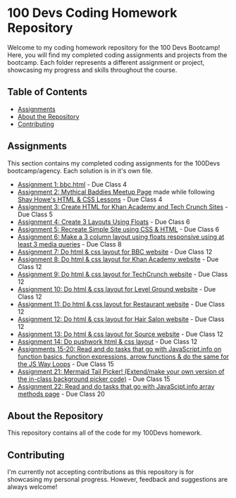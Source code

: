 # 100 Devs Coding Homework Repository

Welcome to my coding homework repository for the 100 Devs Bootcamp! Here, you will find my completed coding assignments and projects from the bootcamp. Each folder represents a different assignment or project, showcasing my progress and skills throughout the course.

## Table of Contents

- [Assignments](#assignments)
- [About the Repository](#about-the-repository)
- [Contributing](#contributing)

## Assignments

This section contains my completed coding assignments for the 100Devs bootcamp/agency. Each solution is in it's own file. 

- [Assignment 1: bbc.html](https://github.com/raisa-d/100Devs/blob/624c312b7a346d571428497637d06dc386bf5e45/Assignment%201%3A%20bbc.html) - Due Class 4
- [Assignment 2: Mythical Baddies Meetup Page](https://github.com/raisa-d/100Devs/tree/624c312b7a346d571428497637d06dc386bf5e45/mythical-baddies-shay-howe) made while following [Shay Howe's HTML & CSS Lessons](https://learn.shayhowe.com/html-css/) - Due Class 4
- [Assignment 3: Create HTML for Khan Academy and Tech Crunch Sites](https://github.com/raisa-d/100Devs/tree/2ffec1c3180bb1a687e14cacca37fb60b6d2de68/due-class-5) - Due Class 5
- [Assignment 4: Create 3 Layouts Using Floats](https://github.com/raisa-d/100Devs/tree/aae66c2f8eb3e90937c12579f2aee43faa7e962e/due-class-6/layouts) - Due Class 6
- [Assignment 5: Recreate Simple Site using CSS & HTML](https://github.com/raisa-d/100Devs/tree/aae66c2f8eb3e90937c12579f2aee43faa7e962e/due-class-6/simple-site/attempt2) - Due Class 6
- [Assignment 6: Make a 3 column layout using floats responsive using at least 3 media queries](https://github.com/raisa-d/100Devs/tree/1fcf18233e6f6955fb576c67371130a64ff77838/due-class-8) - Due Class 8
- [Assignment 7: Do html & css layout for BBC website](https://github.com/raisa-d/100Devs/tree/main/due-class-12/bbc) - Due Class 12
- [Assignment 8: Do html & css layout for Khan Academy website](https://github.com/raisa-d/100Devs/tree/main/due-class-12/khan-academy) - Due Class 12
- [Assignment 9: Do html & css layout for TechCrunch website](https://github.com/raisa-d/100Devs/tree/main/due-class-12/tech-crunch) - Due Class 12
- [Assignment 10: Do html & css layout for Level Ground website](https://github.com/raisa-d/100Devs/tree/main/due-class-12/level-ground) - Due Class 12
- [Assignment 11: Do html & css layout for Restaurant website](https://github.com/raisa-d/100Devs/tree/main/due-class-12/restaurant%20layout) - Due Class 12
- [Assignment 12: Do html & css layout for Hair Salon website](https://github.com/raisa-d/100Devs/tree/main/due-class-12/salon) - Due Class 12
- [Assignment 13: Do html & css layout for Source website](https://github.com/raisa-d/100Devs/tree/main/due-class-12/source%20layout) - Due Class 12
- [Assignment 14: Do pushwork html & css layout](https://github.com/raisa-d/100Devs/tree/main/due-class-12/pushwork%20layout) - Due Class 12
- [Assignments 15-20: Read and do tasks that go with JavaScript.info on function basics, function expressions, arrow functions & do the same for the JS Way Loops](https://github.com/raisa-d/100Devs/tree/250226644576080ccd6f49d7564e722c68b9aad8/due-class-15/js-tasks) - Due Class 15
- [Assignment 21: Mermaid Tail Picker! (Extend/make your own version of the in-class background picker code)](https://github.com/raisa-d/100Devs/tree/250226644576080ccd6f49d7564e722c68b9aad8/due-class-15/mermaid) - Due Class 15
- [Assignment 22: Read and do tasks that go with JavaScipt.info array methods page](https://github.com/raisa-d/100DevsHomework/blob/82743757e990b0fff837416b72b62a115cc23cc8/due-class-20/jsInfoArrayMethodsTasks.js) - Due Class 20

## About the Repository

This repository contains all of the code for my 100Devs homework. 

## Contributing

I'm currently not accepting contributions as this repository is for showcasing my personal progress. However, feedback and suggestions are always welcome!
